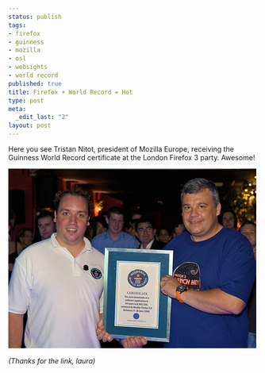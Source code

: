 ```yaml
--- 
status: publish
tags: 
- firefox
- guinness
- mozilla
- osl
- websights
- world record
published: true
title: Firefox + World Record = Hot
type: post
meta: 
  _edit_last: "2"
layout: post
---
```

Here you see Tristan Nitot, president of Mozilla Europe, receiving the Guinness World Record certificate at the London Firefox 3 party. Awesome!

<a href='http://www.flickr.com/photos/9345516@N06/2656085252/'><img src="/media/wp/2008/07/firefox-guinness-world-record.jpg" alt="" title="Firefox Guinness World Record" width="500" height="362" class="alignnone size-full wp-image-1334" /></a>

<em>(Thanks for the link, laura)</em>
